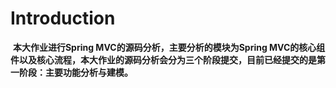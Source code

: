 # Introduction

​		**本大作业进行Spring MVC的源码分析，主要分析的模块为Spring MVC的核心组件以及核心流程，本大作业的源码分析会分为三个阶段提交，目前已经提交的是第一阶段：主要功能分析与建模。**

